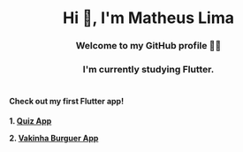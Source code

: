 <h1 align="center">Hi 👋, I'm Matheus Lima</h1>
<h3 align="center">Welcome to my GitHub profile 👨‍💻</h3>

<h3 align="center">I'm currently studying <strong>Flutter</strong>.</h3>

#

#### Check out my first Flutter app!

**1. [Quiz App](https://github.com/matheusmslima/flutter-quiz-app)**

**2. [Vakinha Burguer App](https://github.com/matheusmslima/vakinha_burguer_mobile)**
